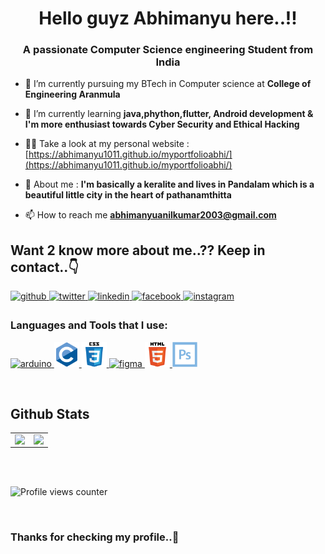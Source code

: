 <h1 align="center">Hello guyz Abhimanyu here..!!</h1>


<h3 align="center">A passionate Computer Science engineering Student from India</h3>






- 🔭 I’m currently pursuing my BTech in Computer science at **College of Engineering Aranmula**

- 🌱 I’m currently learning **java,phython,flutter, Android development & I'm more enthusiast towards Cyber Security and Ethical Hacking**

- 👨‍💻 Take a look at my personal website : [https://abhimanyu1011.github.io/myportfolioabhi/](https://abhimanyu1011.github.io/myportfolioabhi/)

- 💬 About me : **I'm basically a keralite and lives in Pandalam which is a beautiful little city in the heart of pathanamthitta**

- 📫 How to reach me **abhimanyuanilkumar2003@gmail.com**


 
## Want 2 know more about me..?? Keep in contact..👇


  
<a href="https://github.com/Abhimanyu1011" target="_blank">
<img src=https://img.shields.io/badge/github-%2324292e.svg?&style=for-the-badge&logo=github&logoColor=white alt=github style="margin-bottom: 5px;" />
</a>
<a href="https://twitter.com/a_bhi_1012" target="_blank">
<img src=https://img.shields.io/badge/twitter-%2300acee.svg?&style=for-the-badge&logo=twitter&logoColor=white alt=twitter style="margin-bottom: 5px;" />
</a>
<a href="https://linkedin.com/in/Abhimanyu A" target="_blank">
<img src=https://img.shields.io/badge/linkedin-%231E77B5.svg?&style=for-the-badge&logo=linkedin&logoColor=white alt=linkedin style="margin-bottom: 5px;" />
</a>
<a href="https://www.facebook.com/Abhimanyu Anilkumar" target="_blank">
<img src=https://img.shields.io/badge/facebook-%232E87FB.svg?&style=for-the-badge&logo=facebook&logoColor=white alt=facebook style="margin-bottom: 5px;" />
</a>
<a href="https://instagram.com/_4.bhii_" target="_blank">
<img src=https://img.shields.io/badge/instagram-%23000000.svg?&style=for-the-badge&logo=instagram&logoColor=white alt=instagram style="margin-bottom: 5px;" />
</a>  
  
  
 
  
<br/>

<h3 align="left">Languages and Tools that I use:</h3>


<p align="left"> <a href="https://www.arduino.cc/" target="_blank" rel="noreferrer"> <img src="https://cdn.worldvectorlogo.com/logos/arduino-1.svg" alt="arduino" width="40" height="40"/> </a> <a href="https://www.cprogramming.com/" target="_blank" rel="noreferrer"> <img src="https://raw.githubusercontent.com/devicons/devicon/master/icons/c/c-original.svg" alt="c" width="40" height="40"/> </a> <a href="https://www.w3schools.com/css/" target="_blank" rel="noreferrer"> <img src="https://raw.githubusercontent.com/devicons/devicon/master/icons/css3/css3-original-wordmark.svg" alt="css3" width="40" height="40"/> </a> <a href="https://www.figma.com/" target="_blank" rel="noreferrer"> <img src="https://www.vectorlogo.zone/logos/figma/figma-icon.svg" alt="figma" width="40" height="40"/> </a> <a href="https://www.w3.org/html/" target="_blank" rel="noreferrer"> <img src="https://raw.githubusercontent.com/devicons/devicon/master/icons/html5/html5-original-wordmark.svg" alt="html5" width="40" height="40"/> </a> <a href="https://www.photoshop.com/en" target="_blank" rel="noreferrer"> <img src="https://raw.githubusercontent.com/devicons/devicon/master/icons/photoshop/photoshop-line.svg" alt="photoshop" width="40" height="40"/> </a> </p>

<br/>  


## Github Stats  
<table><tr><td valign="top" width="50%">

<img src="https://github-readme-stats.vercel.app/api?username=Abhimanyu1011&show_icons=true&count_private=true&hide_border=true" align="left" style="width: 100%" />

</td><td valign="top" width="50%">

<img src="https://github-readme-stats.vercel.app/api/top-langs/?username=Abhimanyu1011&hide_border=true&layout=compact" align="left" style="width: 100%" />

</td></tr></table>  

<br/>


<br/>  

![Profile views counter](https://komarev.com/ghpvc/?username=Abhimanyu1011&&style=flat-square)  
  

<br/>  


### Thanks for checking my profile..🖤 
